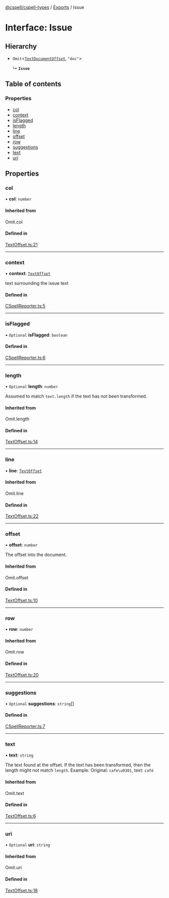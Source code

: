 [@cspell/cspell-types](../README.md) / [Exports](../modules.md) / Issue

# Interface: Issue

## Hierarchy

- `Omit`<[`TextDocumentOffset`](TextDocumentOffset.md), ``"doc"``\>

  ↳ **`Issue`**

## Table of contents

### Properties

- [col](Issue.md#col)
- [context](Issue.md#context)
- [isFlagged](Issue.md#isflagged)
- [length](Issue.md#length)
- [line](Issue.md#line)
- [offset](Issue.md#offset)
- [row](Issue.md#row)
- [suggestions](Issue.md#suggestions)
- [text](Issue.md#text)
- [uri](Issue.md#uri)

## Properties

### col

• **col**: `number`

#### Inherited from

Omit.col

#### Defined in

[TextOffset.ts:21](https://github.com/streetsidesoftware/cspell/blob/e5b7f09/packages/cspell-types/src/TextOffset.ts#L21)

___

### context

• **context**: [`TextOffset`](TextOffset.md)

text surrounding the issue text

#### Defined in

[CSpellReporter.ts:5](https://github.com/streetsidesoftware/cspell/blob/e5b7f09/packages/cspell-types/src/CSpellReporter.ts#L5)

___

### isFlagged

• `Optional` **isFlagged**: `boolean`

#### Defined in

[CSpellReporter.ts:6](https://github.com/streetsidesoftware/cspell/blob/e5b7f09/packages/cspell-types/src/CSpellReporter.ts#L6)

___

### length

• `Optional` **length**: `number`

Assumed to match `text.length` if the text has not been transformed.

#### Inherited from

Omit.length

#### Defined in

[TextOffset.ts:14](https://github.com/streetsidesoftware/cspell/blob/e5b7f09/packages/cspell-types/src/TextOffset.ts#L14)

___

### line

• **line**: [`TextOffset`](TextOffset.md)

#### Inherited from

Omit.line

#### Defined in

[TextOffset.ts:22](https://github.com/streetsidesoftware/cspell/blob/e5b7f09/packages/cspell-types/src/TextOffset.ts#L22)

___

### offset

• **offset**: `number`

The offset into the document.

#### Inherited from

Omit.offset

#### Defined in

[TextOffset.ts:10](https://github.com/streetsidesoftware/cspell/blob/e5b7f09/packages/cspell-types/src/TextOffset.ts#L10)

___

### row

• **row**: `number`

#### Inherited from

Omit.row

#### Defined in

[TextOffset.ts:20](https://github.com/streetsidesoftware/cspell/blob/e5b7f09/packages/cspell-types/src/TextOffset.ts#L20)

___

### suggestions

• `Optional` **suggestions**: `string`[]

#### Defined in

[CSpellReporter.ts:7](https://github.com/streetsidesoftware/cspell/blob/e5b7f09/packages/cspell-types/src/CSpellReporter.ts#L7)

___

### text

• **text**: `string`

The text found at the offset. If the text has been transformed, then the length might not match `length`.
Example: Original: `cafe\u0301`, text: `café`

#### Inherited from

Omit.text

#### Defined in

[TextOffset.ts:6](https://github.com/streetsidesoftware/cspell/blob/e5b7f09/packages/cspell-types/src/TextOffset.ts#L6)

___

### uri

• `Optional` **uri**: `string`

#### Inherited from

Omit.uri

#### Defined in

[TextOffset.ts:18](https://github.com/streetsidesoftware/cspell/blob/e5b7f09/packages/cspell-types/src/TextOffset.ts#L18)
